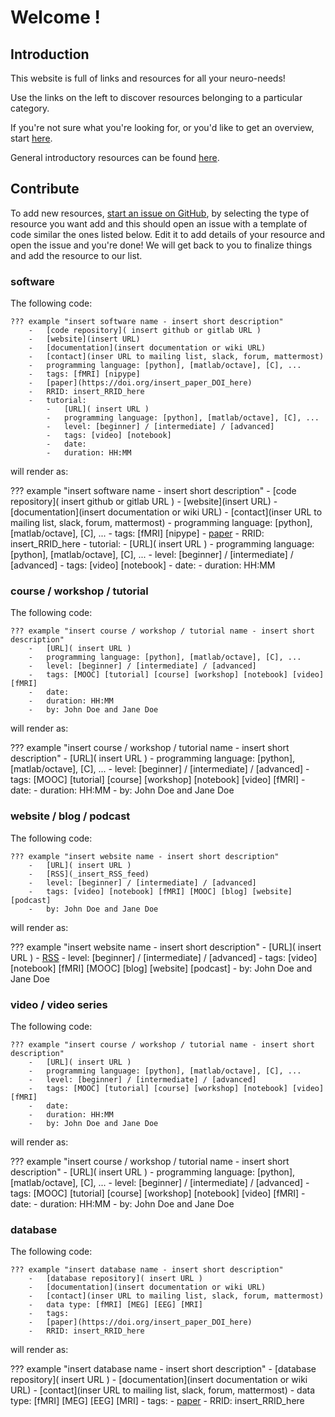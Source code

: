# Welcome !

## Introduction

This website is full of links and resources for all your neuro-needs!

Use the links on the left to discover resources belonging to a particular category.

If you're not sure what you're looking for, or you'd like to get an overview, start [here](01_Before-you-start.md#Before-you-start).

General introductory resources can be found [here](99_Appendix.md#Appendix).

## Contribute

To add new resources, [start an issue on GitHub](https://github.com/learn-neuroimaging/tutorials-and-resources/issues/new/choose), by selecting the type of resource you want add and this should open an issue with a template of code similar the ones listed below. Edit it to add details of your resource and open the issue and you're done! We will get back to you to finalize things and add the resource to our list.

### software

The following code:

```
??? example "insert software name - insert short description"
    -   [code repository]( insert github or gitlab URL )
    -   [website](insert URL)
    -   [documentation](insert documentation or wiki URL)
    -   [contact](inser URL to mailing list, slack, forum, mattermost)
    -   programming language: [python], [matlab/octave], [C], ...
    -   tags: [fMRI] [nipype]
    -   [paper](https://doi.org/insert_paper_DOI_here)
    -   RRID: insert_RRID_here
    -   tutorial:
        -   [URL]( insert URL )
        -   programming language: [python], [matlab/octave], [C], ...
        -   level: [beginner] / [intermediate] / [advanced]
        -   tags: [video] [notebook]
        -   date:
        -   duration: HH:MM
```

will render as:

??? example "insert software name - insert short description"
    -   [code repository]( insert github or gitlab URL )
    -   [website](insert URL)
    -   [documentation](insert documentation or wiki URL)
    -   [contact](inser URL to mailing list, slack, forum, mattermost)
    -   programming language: [python], [matlab/octave], [C], ...
    -   tags: [fMRI] [nipype]
    -   [paper](https://doi.org/insert_paper_DOI_here)
    -   RRID: insert_RRID_here
    -   tutorial:
        -   [URL]( insert URL )
        -   programming language: [python], [matlab/octave], [C], ...
        -   level: [beginner] / [intermediate] / [advanced]
        -   tags: [video] [notebook]
        -   date:
        -   duration: HH:MM

### course / workshop / tutorial

The following code:

```
??? example "insert course / workshop / tutorial name - insert short description"
    -   [URL]( insert URL )
    -   programming language: [python], [matlab/octave], [C], ...
    -   level: [beginner] / [intermediate] / [advanced]
    -   tags: [MOOC] [tutorial] [course] [workshop] [notebook] [video] [fMRI]
    -   date:
    -   duration: HH:MM
    -   by: John Doe and Jane Doe
```

will render as:

??? example "insert course / workshop / tutorial name - insert short description"
    -   [URL]( insert URL )
    -   programming language: [python], [matlab/octave], [C], ...
    -   level: [beginner] / [intermediate] / [advanced]
    -   tags: [MOOC] [tutorial] [course] [workshop] [notebook] [video] [fMRI]
    -   date:
    -   duration: HH:MM
    -   by: John Doe and Jane Doe

### website / blog / podcast

The following code:

```
??? example "insert website name - insert short description"
    -   [URL]( insert URL )
    -   [RSS](_insert_RSS_feed)
    -   level: [beginner] / [intermediate] / [advanced]
    -   tags: [video] [notebook] [fMRI] [MOOC] [blog] [website] [podcast]
    -   by: John Doe and Jane Doe
```

will render as:

??? example "insert website name - insert short description"
    -   [URL]( insert URL )
    -   [RSS](_insert_RSS_feed)
    -   level: [beginner] / [intermediate] / [advanced]
    -   tags: [video] [notebook] [fMRI] [MOOC] [blog] [website] [podcast]
    -   by: John Doe and Jane Doe

### video / video series

The following code:

```
??? example "insert course / workshop / tutorial name - insert short description"
    -   [URL]( insert URL )
    -   programming language: [python], [matlab/octave], [C], ...
    -   level: [beginner] / [intermediate] / [advanced]
    -   tags: [MOOC] [tutorial] [course] [workshop] [notebook] [video] [fMRI]
    -   date:
    -   duration: HH:MM
    -   by: John Doe and Jane Doe
```

will render as:

??? example "insert course / workshop / tutorial name - insert short description"
    -   [URL]( insert URL )
    -   programming language: [python], [matlab/octave], [C], ...
    -   level: [beginner] / [intermediate] / [advanced]
    -   tags: [MOOC] [tutorial] [course] [workshop] [notebook] [video] [fMRI]
    -   date:
    -   duration: HH:MM
    -   by: John Doe and Jane Doe

### database

The following code:

```
??? example "insert database name - insert short description"
    -   [database repository]( insert URL )
    -   [documentation](insert documentation or wiki URL)
    -   [contact](inser URL to mailing list, slack, forum, mattermost)
    -   data type: [fMRI] [MEG] [EEG] [MRI]
    -   tags:
    -   [paper](https://doi.org/insert_paper_DOI_here)
    -   RRID: insert_RRID_here
```

will render as:

??? example "insert database name - insert short description"
    -   [database repository]( insert URL )
    -   [documentation](insert documentation or wiki URL)
    -   [contact](inser URL to mailing list, slack, forum, mattermost)
    -   data type: [fMRI] [MEG] [EEG] [MRI]
    -   tags:
    -   [paper](https://doi.org/insert_paper_DOI_here)
    -   RRID: insert_RRID_here
